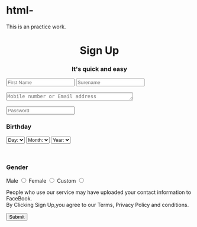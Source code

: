 # html-
This is an practice work.
<!DOCTYPE html>
<html>
<head>
    <title>FaceBook</title>
    <center><h1>Sign Up</h1></center>
    <center><h3>It's quick and easy </h3></center>
</head>
<body>
    <input type="text"placeholder="First Name">
    <input type=""placeholder="Surename"><br>
   <br> <textarea name="" id="" cols="40" rows="1" placeholder="Mobile number or Email address"></textarea><br>
   <br><input type="password"placeholder="Password">
  <label><h3>Birthday</h3></label>
  <select name="birthday" id="">
    <option value="Day">Day:</option>
    <option value="1">1</option>
    <option value="2">2</option>
    <option value="3">3</option>
    <option value="4">4</option>
    <option value="5">5</option>
    <option value="6">6</option>
    <option value="7">7</option>
    <option value="8">8</option>
    <option value="9">9</option>
    <option value="10">10</option>
    <option value="11">11</option>
    <option value="12">12</option>
    <option value="13">13</option>
    <option value="14">14</option>
    <option value="15">15</option>
    <option value="16">16</option>
    <option value="17">17</option>
    <option value="18">18</option>
    <option value="19">19</option>
    <option value="20">20</option>
    <option value="21">21</option>
    <option value="22">22</option>
    <option value="23">23</option>
    <option value="24">24</option>
    <option value="25">25</option>
    <option value="26">26</option>
    <option value="27">27</option>
    <option value="28">28</option> 
    <option value="29">29</option>
    <option value="30">30</option>
    <option value="31">31</option> 
</select>
<select name="" id="">
<option value="">Month:</option>
<option value="">Jan</option>
<option value="">Feb</option>
<option value="">Mar</option>
<option value="">Apr</option>
<option value="">May</option>
<option value="">Jun</option>
<option value="">Jul</option>
<option value="">Aug</option>
<option value="">Sep</option>
<option value="">Oct</option>
<option value="">Nov</option>
<option value="">Dec</option>
</select>
<select name="" id="">
<option value="">Year:</option>
<option value="">2000</option>
<option value="">2001</option>
<option value="">2002</option>
<option value="">2003</option>
<option value="">2004</option>
<option value="">2005</option>
<option value="">2006</option>
<option value="">2007</option>
<option value="">2008</option>
<option value="">2009</option>
<option value="">2010</option>
<option value="">2011</option>
<option value="">2012</option>
<option value="">2013</option>
<option value="">2014</option>
<option value="">2015</option>
<option value="">2016</option>
<option value="">2017</option>
<option value="">2018</option>
<option value="">2019</option>
<option value="">2020</option>
<option value="">2021</option>
<option value="">2022</option>
<option value="">2023</option>
</select>

   <br> <label><h3>Gender</h3></label>
   <label>Male</label>
  <input type="radio" name="1">
  <label>Female</label>
  <input type="radio" name="1">
  <label>Custom</label>
  <input type="radio" name="1">
  <br><p>People who use our service may have uploaded your contact information to FaceBook. <br>
 By Clicking Sign Up,you agree to our Terms, Privacy Policy and conditions. <br>
  </p>
 <input type="submit"> 
 


    
    
</body>
</html>
